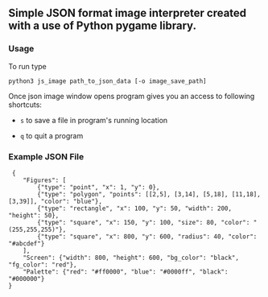 ## Simple JSON format image interpreter created with a use of Python pygame library.

### Usage
To run type
```
python3 js_image path_to_json_data [-o image_save_path]
```
Once json image window opens program gives you an access to following shortcuts:

- ``` s ``` to save a file in program's running location 

- ``` q ``` to quit a program



### Example JSON  File
```
 {
    "Figures": [
        {"type": "point", "x": 1, "y": 0},
        {"type": "polygon", "points": [[2,5], [3,14], [5,18], [11,18], [3,39]], "color": "blue"},
        {"type": "rectangle", "x": 100, "y": 50, "width": 200, "height": 50},
        {"type": "square", "x": 150, "y": 100, "size": 80, "color": "(255,255,255)"},
        {"type": "square", "x": 800, "y": 600, "radius": 40, "color": "#abcdef"}
    ],
    "Screen": {"width": 800, "height": 600, "bg_color": "black", "fg_color": "red"},
    "Palette": {"red": "#ff0000", "blue": "#0000ff", "black": "#000000"}
}
```
